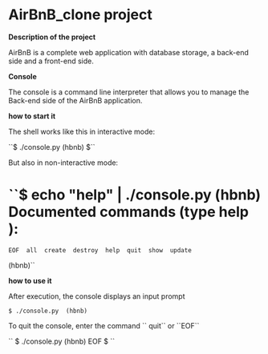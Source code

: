 # AirBnB_clone project<br>

**Description of the project**<br>
    <p>AirBnB is a complete web application with database storage, a back-end side and a front-end side.</p>

**Console** <br>
<p>The console is a command line interpreter that allows you to manage the Back-end side of the AirBnB application.</p>

**how to start it**<br>
<p>The shell works like this in interactive mode:</p>
``$ ./console.py
(hbnb)
$``
<p>But also in non-interactive mode:</p>

``$ echo "help" | ./console.py
(hbnb)
Documented commands (type help <topic>):
========================================
    EOF  all  create  destroy  help  quit  show  update

(hbnb)``

**how to use it**<br>
    <p>After execution, the console displays an input prompt</p>
``$ ./console.py 
(hbnb)``


<p> To quit the console, enter the command `` quit`` or ``EOF`` </p>
``
$ ./console.py
(hbnb) EOF
$
``
